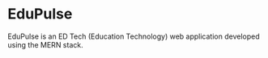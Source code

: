 # EduPulse
EduPulse is an ED Tech (Education Technology) web application developed using the MERN stack.
